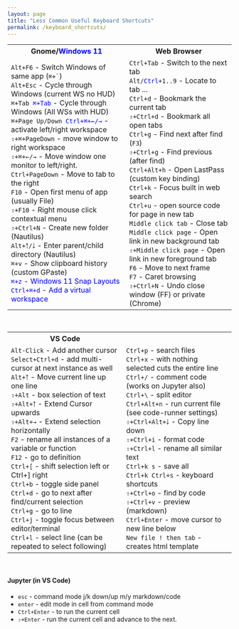 ```yaml
---
layout: page
title: "Less Common Useful Keyboard Shortcuts"
permalink: /keyboard_shortcuts/
---
```


<table>
    <tr>
        <th>Gnome/<span style="color:Blue;">Windows 11</span></th>
        <th>Web Browser</th>
    </tr>
    <tr>
        <td><code class="language-plaintext highlighter-rouge">Alt+F6</code> - Switch Windows of same app (<code class="language-plaintext highlighter-rouge">⌘+`</code>)<br>
<code class="language-plaintext highlighter-rouge">Alt+Esc</code> - Cycle through Windows (current WS no HUD)<br>
<code class="language-plaintext highlighter-rouge">⌘+Tab <span style="color:Blue;">⌘+Tab</span></code> - Cycle through Windows (All WSs with HUD)<br>
<code class="language-plaintext highlighter-rouge">⌘+Page Up/Down <span style="color:Blue;">Ctrl+⌘+←/→</span></code> - activate left/right workspace &nbsp;<br>
<code class="language-plaintext highlighter-rouge">⇧+⌘+PageDown</code> - move window to right workspace<br>
<code class="language-plaintext highlighter-rouge">⇧+⌘+←/→</code> - Move window one monitor to left/right.<br>
<code class="language-plaintext highlighter-rouge">Ctrl+PageDown</code> - Move to tab to the right<br>
<code class="language-plaintext highlighter-rouge">F10</code> - Open first menu of app (usually File)<br>
<code class="language-plaintext highlighter-rouge">⇧+F10</code> - Right mouse click contextual menu<br>
<code class="language-plaintext highlighter-rouge">⇧+Ctrl+N</code> - Create new folder (Nautilus)<br>
<code class="language-plaintext highlighter-rouge">Alt+￪/￬</code> - Enter parent/child directory (Nautilus)<br>
<code class="language-plaintext highlighter-rouge">⌘+v</code> - Show clipboard history (custom GPaste)<br>
<code class="language-plaintext highlighter-rouge"><span style="color:Blue;">⌘+z</span></code> - <span style="color:Blue;">Windows 11 Snap Layouts</span><br>
<code class="language-plaintext highlighter-rouge"><span style="color:Blue;">Ctrl+⌘+d</span></code> - <span style="color:Blue;">Add a virtual workspace</span><br>
</td><td>
<code class="language-plaintext highlighter-rouge">Ctrl+Tab</code> - Switch to the next tab<br>
<code class="language-plaintext highlighter-rouge">Alt/<span style="color:Blue;">Ctrl</span>+1..9</code> - Locate to tab ...<br>
<code class="language-plaintext highlighter-rouge">Ctrl+d</code> - Bookmark the current tab<br>
<code class="language-plaintext highlighter-rouge">⇧+Ctrl+d</code> - Bookmark all open tabs<br>
<code class="language-plaintext highlighter-rouge">Ctrl+g</code> - Find next after find (<code class="language-plaintext highlighter-rouge">F3</code>)<br>
<code class="language-plaintext highlighter-rouge">⇧+Ctrl+g</code> - Find previous (after find)<br>
<code class="language-plaintext highlighter-rouge">Ctrl+Alt+h</code> - Open LastPass (custom key binding)<br>
<code class="language-plaintext highlighter-rouge">Ctrl+k</code> - Focus built in web search<br>
<code class="language-plaintext highlighter-rouge">Ctrl+u</code> - open source code for page in new tab<br>
<code class="language-plaintext highlighter-rouge">Middle click tab</code> - Close tab<br>
<code class="language-plaintext highlighter-rouge">Middle click page</code> - Open link in new background tab<br>
<code class="language-plaintext highlighter-rouge">⇧+Middle click page</code> - Open link in new foreground tab<br>
<code class="language-plaintext highlighter-rouge">F6</code> - Move to next frame<br>
<code class="language-plaintext highlighter-rouge">F7</code> - Caret browsing<br>
<code class="language-plaintext highlighter-rouge">⇧+Ctrl+N</code> - Undo close window (FF) or private (Chrome)<br>
</td>
    </tr>
</table>

<br>  
<table>
    <tr>
        <th>VS Code</th>
        <th></th>
    </tr>
    <tr>
        <td><code class="language-plaintext highlighter-rouge">Alt-Click</code> - Add another cursor<br>
<code class="language-plaintext highlighter-rouge">Select+Ctrl+d</code> - add multi-cursor at next instance as well&nbsp;<br>
<code class="language-plaintext highlighter-rouge">Alt+￪</code> - Move current line up one line<br>
<code class="language-plaintext highlighter-rouge">⇧+Alt</code> - box selection of text<br>
<code class="language-plaintext highlighter-rouge">⇧+Alt+￪</code> - Extend Cursor upwards<br>
<code class="language-plaintext highlighter-rouge">⇧+Alt+→</code> - Extend selection horizontally<br>
<code class="language-plaintext highlighter-rouge">F2</code> - rename all instances of a variable or function<br>
<code class="language-plaintext highlighter-rouge">F12</code> - go to definition<br>
<code class="language-plaintext highlighter-rouge">Ctrl+[</code> - shift selection left or Ctrl+] right<br>
<code class="language-plaintext highlighter-rouge">Ctrl+b</code> - toggle side panel<br>
<code class="language-plaintext highlighter-rouge">Ctrl+d</code> - go to next after find/current  selection<br>
<code class="language-plaintext highlighter-rouge">Ctrl+g</code> - go to line<br>
<code class="language-plaintext highlighter-rouge">Ctrl+j</code> - toggle focus between editor/terminal<br>
<code class="language-plaintext highlighter-rouge">Ctrl+l</code> - select line (can be repeated to select following)<br>
</td>
        <td><code class="language-plaintext highlighter-rouge">Ctrl+p</code> - search files<br>
<code class="language-plaintext highlighter-rouge">Ctrl+x</code> - with nothing selected cuts the entire line<br>
<code class="language-plaintext highlighter-rouge">Ctrl+/</code> - comment code (works on Jupyter also)<br>
<code class="language-plaintext highlighter-rouge">Ctrl+\</code> - split editor<br>
<code class="language-plaintext highlighter-rouge">Ctrl+Alt+n</code> - run current file (see code-runner settings)<br>
<code class="language-plaintext highlighter-rouge">⇧+Ctrl+Alt+￬</code> - Copy line down<br>
<code class="language-plaintext highlighter-rouge">⇧+Ctrl+i</code> - format code<br>
<code class="language-plaintext highlighter-rouge">⇧+Ctrl+l</code> - rename all similar text<br>
<code class="language-plaintext highlighter-rouge">Ctrl+k s</code> - save all<br>
<code class="language-plaintext highlighter-rouge">Ctrl+k Ctrl+s</code> - keyboard shortcuts<br>
<code class="language-plaintext highlighter-rouge">⇧+Ctrl+o</code> - find by code<br>
<code class="language-plaintext highlighter-rouge">⇧+Ctrl+v</code> - preview (markdown)<br>
<code class="language-plaintext highlighter-rouge">Ctrl+Enter</code> - move cursor to new line below<br>
<code class="language-plaintext highlighter-rouge">New file ! then tab</code> - creates html template<br>
</td>
    </tr>
</table>

<br>

#### Jupyter (in VS Code)

- `esc` - command mode j/k down/up  m/y markdown/code
- `enter` - edit mode in cell from command mode
- `Ctrl+Enter` - to run the current cell
- `⇧+Enter` - run the current cell and advance to the next.







